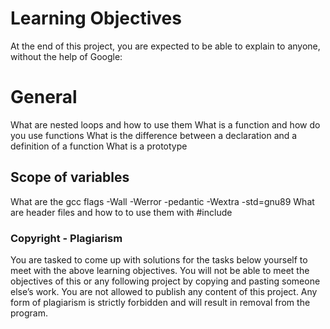 # Learning Objectives
At the end of this project, you are expected to be able to explain to anyone, without the help of Google:

# General
What are nested loops and how to use them
What is a function and how do you use functions
What is the difference between a declaration and a definition of a function
What is a prototype

## Scope of variables
What are the gcc flags -Wall -Werror -pedantic -Wextra -std=gnu89
What are header files and how to to use them with #include

### Copyright - Plagiarism
You are tasked to come up with solutions for the tasks below yourself to meet with the above learning objectives.
You will not be able to meet the objectives of this or any following project by copying and pasting someone else’s work.
You are not allowed to publish any content of this project.
Any form of plagiarism is strictly forbidden and will result in removal from the program.
